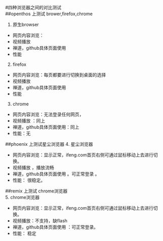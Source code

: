 #四种浏览器之间的对比测试  
##openthos 上测试 brower,firefox,chrome
1. 原生browser  
 - 网页内容浏览：
 - 视频播放  
 - 禅道，github具体页面使用
 - 性能    

2. firefox   
  - 网页内容浏览：每页都要进行切换到桌面的选择
  - 视频播放  
  - 禅道，github具体页面使用
  - 性能

3. chrome  
  - 网页内容浏览：无法登录任何网页，
  - 视频播放 ：同上
  - 禅道，github具体页面使用：同上
  - 性能：无

##phoenix 上测试星尘浏览器
4. 星尘浏览器    
  - 网页内容浏览：显示正常，ifeng.com首页右侧可通过鼠标移动上去进行切换。
  - 视频播放 ，播放流畅
  - 禅道，github具体页面使用 。可正常登录 。
  - 性能： 很稳定。
   
##remix 上测试 chrome浏览器  
5. chrome浏览器  
  - 网页内容浏览：显示正常，ifeng.com首页右侧可通过鼠标移动上去进行切换。
  - 视频播放：不支持，缺flash
  - 禅道，github具体页面使用 ：可正常登录。
  - 性能： 稳定
